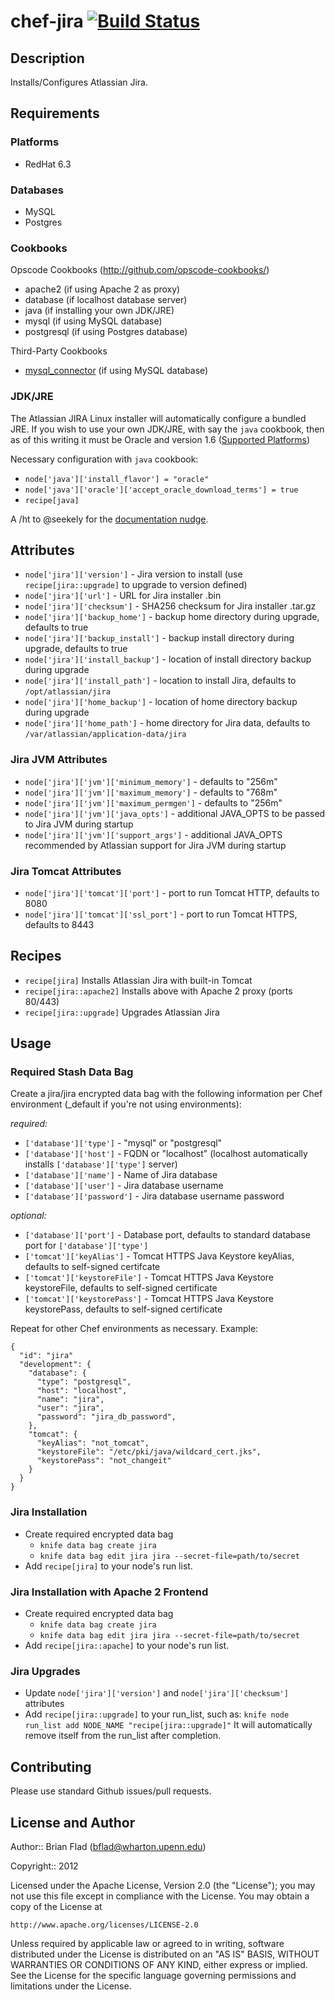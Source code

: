 # chef-jira [![Build Status](https://secure.travis-ci.org/bflad/chef-jira.png?branch=master)](http://travis-ci.org/bflad/chef-jira)

## Description

Installs/Configures Atlassian Jira.

## Requirements

### Platforms

* RedHat 6.3

### Databases

* MySQL
* Postgres

### Cookbooks

Opscode Cookbooks (http://github.com/opscode-cookbooks/)

* apache2 (if using Apache 2 as proxy)
* database (if localhost database server)
* java (if installing your own JDK/JRE)
* mysql (if using MySQL database)
* postgresql (if using Postgres database)

Third-Party Cookbooks

* [mysql_connector](https://github.com/bflad/chef-mysql_connector) (if using MySQL database)

### JDK/JRE

The Atlassian JIRA Linux installer will automatically configure a bundled JRE. If you wish to use your own JDK/JRE, with say the `java` cookbook, then as of this writing it must be Oracle and version 1.6 ([Supported Platforms](https://confluence.atlassian.com/display/JIRA/Supported+Platforms))

Necessary configuration with `java` cookbook:
* `node['java']['install_flavor'] = "oracle"`
* `node['java']['oracle']['accept_oracle_download_terms'] = true`
* `recipe[java]`

A /ht to @seekely for the [documentation nudge](https://github.com/bflad/chef-jira/issues/2).

## Attributes

* `node['jira']['version']` - Jira version to install (use
  `recipe[jira::upgrade]` to upgrade to version defined)
* `node['jira']['url']` - URL for Jira installer .bin
* `node['jira']['checksum']` - SHA256 checksum for Jira installer .tar.gz
* `node['jira']['backup_home']` - backup home directory during upgrade,
  defaults to true
* `node['jira']['backup_install']` - backup install directory during upgrade,
  defaults to true
* `node['jira']['install_backup']` - location of install directory backup
  during upgrade
* `node['jira']['install_path']` - location to install Jira, defaults to
  `/opt/atlassian/jira`
* `node['jira']['home_backup']` - location of home directory backup during
  upgrade
* `node['jira']['home_path']` - home directory for Jira data, defaults to
  `/var/atlassian/application-data/jira`

### Jira JVM Attributes

* `node['jira']['jvm']['minimum_memory']` - defaults to "256m"
* `node['jira']['jvm']['maximum_memory']` - defaults to "768m"
* `node['jira']['jvm']['maximum_permgen']` - defaults to "256m"
* `node['jira']['jvm']['java_opts']` - additional JAVA_OPTS to be passed to
  Jira JVM during startup
* `node['jira']['jvm']['support_args']` - additional JAVA_OPTS recommended by
  Atlassian support for Jira JVM during startup

### Jira Tomcat Attributes

* `node['jira']['tomcat']['port']` - port to run Tomcat HTTP, defaults to
  8080
* `node['jira']['tomcat']['ssl_port']` - port to run Tomcat HTTPS, defaults
  to 8443

## Recipes

* `recipe[jira]` Installs Atlassian Jira with built-in Tomcat
* `recipe[jira::apache2]` Installs above with Apache 2 proxy (ports 80/443)
* `recipe[jira::upgrade]` Upgrades Atlassian Jira

## Usage

### Required Stash Data Bag

Create a jira/jira encrypted data bag with the following information per
Chef environment (_default if you're not using environments):

_required:_
* `['database']['type']` - "mysql" or "postgresql"
* `['database']['host']` - FQDN or "localhost" (localhost automatically
  installs `['database']['type']` server)
* `['database']['name']` - Name of Jira database
* `['database']['user']` - Jira database username
* `['database']['password']` - Jira database username password

_optional:_
* `['database']['port']` - Database port, defaults to standard database port for
  `['database']['type']`
* `['tomcat']['keyAlias']` - Tomcat HTTPS Java Keystore keyAlias, defaults to
  self-signed certifcate
* `['tomcat']['keystoreFile']` - Tomcat HTTPS Java Keystore keystoreFile,
  defaults to self-signed certificate
* `['tomcat']['keystorePass']` - Tomcat HTTPS Java Keystore keystorePass,
  defaults to self-signed certificate

Repeat for other Chef environments as necessary. Example:

    {
      "id": "jira"
      "development": {
        "database": {
          "type": "postgresql",
          "host": "localhost",
          "name": "jira",
          "user": "jira",
          "password": "jira_db_password",
        },
        "tomcat": {
          "keyAlias": "not_tomcat",
          "keystoreFile": "/etc/pki/java/wildcard_cert.jks",
          "keystorePass": "not_changeit"
        }
      }
    }

### Jira Installation

* Create required encrypted data bag
  * `knife data bag create jira`
  * `knife data bag edit jira jira --secret-file=path/to/secret`
* Add `recipe[jira]` to your node's run list.

### Jira Installation with Apache 2 Frontend

* Create required encrypted data bag
  * `knife data bag create jira`
  * `knife data bag edit jira jira --secret-file=path/to/secret`
* Add `recipe[jira::apache]` to your node's run list.

### Jira Upgrades

* Update `node['jira']['version']` and `node['jira']['checksum']` attributes
* Add `recipe[jira::upgrade]` to your run_list, such as:
  `knife node run_list add NODE_NAME "recipe[jira::upgrade]"`
  It will automatically remove itself from the run_list after completion.

## Contributing

Please use standard Github issues/pull requests.

## License and Author
      
Author:: Brian Flad (<bflad@wharton.upenn.edu>)

Copyright:: 2012

Licensed under the Apache License, Version 2.0 (the "License");
you may not use this file except in compliance with the License.
You may obtain a copy of the License at

    http://www.apache.org/licenses/LICENSE-2.0

Unless required by applicable law or agreed to in writing, software
distributed under the License is distributed on an "AS IS" BASIS,
WITHOUT WARRANTIES OR CONDITIONS OF ANY KIND, either express or implied.
See the License for the specific language governing permissions and
limitations under the License.
